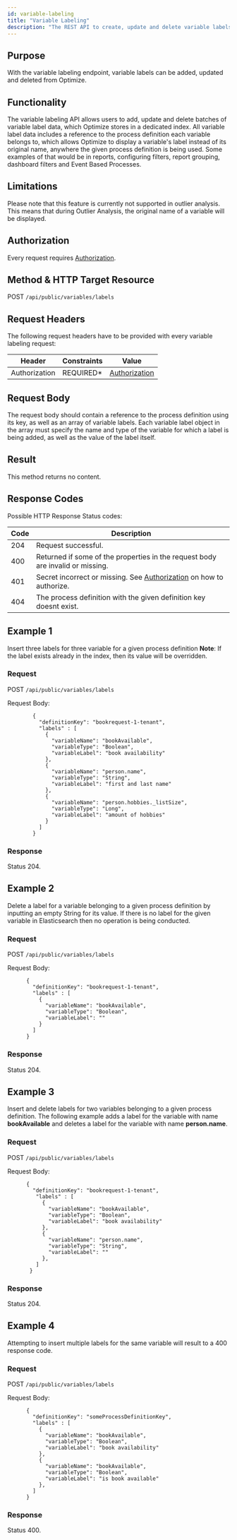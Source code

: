 ```yaml
---
id: variable-labeling
title: "Variable Labeling"
description: "The REST API to create, update and delete variable labels in Optimize."
---
```


## Purpose

With the variable labeling endpoint, variable labels can be added, updated and deleted from Optimize.  

## Functionality

The variable labeling API allows users to add, update and delete batches of variable label data, which Optimize stores in a dedicated
index. All variable label data includes a reference to the process definition each variable belongs to, which allows Optimize to display 
a variable's label instead of its original name, anywhere the given process definition is being used. Some examples of that would be 
in reports, configuring filters, report grouping, dashboard filters and Event Based Processes.

## Limitations

Please note that this feature is currently not supported in outlier analysis. This means that during Outlier Analysis, the original name of a variable will be displayed.

## Authorization

Every request requires [Authorization](../authorization).

## Method & HTTP Target Resource

POST `/api/public/variables/labels`

## Request Headers

The following request headers have to be provided with every variable labeling request:

|Header|Constraints|Value|
|--- |--- |--- |
|Authorization|REQUIRED*|[Authorization](../authorization)|

## Request Body

The request body should contain a reference to the process definition using its key, as well as an array of variable labels. Each variable label object in the array must specify the name and type of the variable for which a label is being added, as well as the value of the label itself.

## Result

This method returns no content.

## Response Codes

Possible HTTP Response Status codes:

|Code|Description|
|--- |--- |
|204|Request successful.|
|400|Returned if some of the properties in the request body are invalid or missing.|
|401|Secret incorrect or missing. See [Authorization](#authorization) on how to authorize.|
|404|The process definition with the given definition key doesnt exist.|

## Example 1

Insert three labels for three variable for a given process definition
**Note**: If the label exists already in the index, then its value will be overridden.

### Request
POST `/api/public/variables/labels`

Request Body:

```     
        {
          "definitionKey": "bookrequest-1-tenant",  
          "labels" : [
            {
              "variableName": "bookAvailable", 
              "variableType": "Boolean", 
              "variableLabel": "book availability" 
            },
            { 
              "variableName": "person.name", 
              "variableType": "String",
              "variableLabel": "first and last name" 
            },
            { 
              "variableName": "person.hobbies._listSize", 
              "variableType": "Long",
              "variableLabel": "amount of hobbies" 
            }
          ]
        }
```

### Response

Status 204.


## Example 2

Delete a label for a variable belonging to a given process definition by inputting an empty
String for its value. If there is no label for the given variable in Elasticsearch then no operation is being conducted.

### Request
POST `/api/public/variables/labels`

Request Body:

```     
      {
        "definitionKey": "bookrequest-1-tenant",  
        "labels" : [
          { 
            "variableName": "bookAvailable", 
            "variableType": "Boolean", 
            "variableLabel": ""
          }
        ]
      }
```

### Response

Status 204.

## Example 3

Insert and delete labels for two variables belonging to a given process definition. The following example adds a label for the variable with name **bookAvailable** and deletes a label for the variable with name **person.name**.

### Request
POST `/api/public/variables/labels`

Request Body:

```   
      {
        "definitionKey": "bookrequest-1-tenant",  
         "labels" : [
           {
             "variableName": "bookAvailable", 
             "variableType": "Boolean", 
             "variableLabel": "book availability" 
           },
           { 
             "variableName": "person.name", 
             "variableType": "String",
             "variableLabel": "" 
           },
         ]
       }
```

### Response

Status 204.

## Example 4

Attempting to insert multiple labels for the same variable will result to a 400 response code.

### Request
POST `/api/public/variables/labels`

Request Body:

```
      {
        "definitionKey": "someProcessDefinitionKey",  
        "labels" : [
          {
            "variableName": "bookAvailable", 
            "variableType": "Boolean", 
            "variableLabel": "book availability" 
          },
          {
            "variableName": "bookAvailable", 
            "variableType": "Boolean", 
            "variableLabel": "is book available" 
          },
        ]
      }
```

### Response

Status 400.